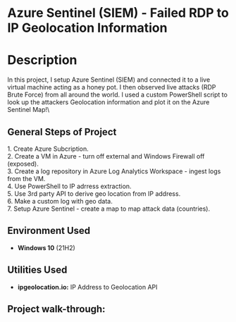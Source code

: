 # Azure Sentinel (SIEM) - Failed RDP to IP Geolocation Information


<h1>Description</h1>
In this project, I setup Azure Sentinel (SIEM) and connected it to a live virtual machine acting as a honey pot. I then observed live attacks (RDP Brute Force) from all around the world. I used a custom PowerShell script to look up the attackers Geolocation information and plot it on the Azure Sentinel Map!\
<br />




<h2>General Steps of Project</h2>
1. Create Azure Subcription.<br />
2. Create a VM in Azure - turn off external and Windows Firewall off (exposed).<br />
3. Create a log repository in Azure Log Analytics Workspace - ingest logs from the VM.<br />
4. Use PowerShell to IP adrress extraction.<br />
5. Use 3rd party API to derive geo location from IP address.<br />
6. Make a custom log with geo data.<br />
7. Setup Azure Sentinel - create a map to map attack data (countries).<br />



<h2>Environment Used </h2>

- <b>Windows 10</b> (21H2)



<h2>Utilities Used</h2>

- <b>ipgeolocation.io:</b> IP Address to Geolocation API


<h2>Project walk-through:</h2>

